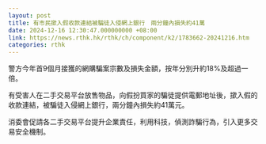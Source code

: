 ```yaml
---
layout: post
title: 有市民撳入假收款連結被騙徒入侵網上銀行　兩分鐘內損失約41萬
date: 2024-12-16 12:30:47.000000000 +08:00
link: https://news.rthk.hk/rthk/ch/component/k2/1783662-20241216.htm
categories: rthk
---
```


警方今年首9個月接獲的網購騙案宗數及損失金額，按年分別升約18%及超過一倍。

有受害人在二手交易平台放售物品，向假扮買家的騙徒提供電郵地址後，撳入假的收款連結，被騙徒入侵網上銀行，兩分鐘內損失約41萬元。

消委會促請各二手交易平台提升企業責任，利用科技，偵測詐騙行為，引入更多交易安全機制。
